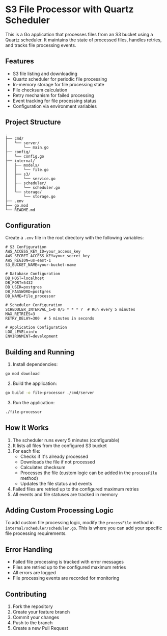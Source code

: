 # S3 File Processor with Quartz Scheduler

This is a Go application that processes files from an S3 bucket using a Quartz scheduler. It maintains the state of processed files, handles retries, and tracks file processing events.

## Features

- S3 file listing and downloading
- Quartz scheduler for periodic file processing
- In-memory storage for file processing state
- File checksum calculation
- Retry mechanism for failed processing
- Event tracking for file processing status
- Configuration via environment variables

## Project Structure

```
.
├── cmd/
│   └── server/
│       └── main.go
├── config/
│   └── config.go
├── internal/
│   ├── models/
│   │   └── file.go
│   ├── s3/
│   │   └── service.go
│   ├── scheduler/
│   │   └── scheduler.go
│   └── storage/
│       └── storage.go
├── .env
├── go.mod
└── README.md
```

## Configuration

Create a `.env` file in the root directory with the following variables:

```env
# S3 Configuration
AWS_ACCESS_KEY_ID=your_access_key
AWS_SECRET_ACCESS_KEY=your_secret_key
AWS_REGION=us-east-1
S3_BUCKET_NAME=your-bucket-name

# Database Configuration
DB_HOST=localhost
DB_PORT=5432
DB_USER=postgres
DB_PASSWORD=postgres
DB_NAME=file_processor

# Scheduler Configuration
SCHEDULER_INTERVAL_1=0 0/5 * * * ?  # Run every 5 minutes
MAX_RETRIES=3
RETRY_DELAY=300  # 5 minutes in seconds

# Application Configuration
LOG_LEVEL=info
ENVIRONMENT=development
```

## Building and Running

1. Install dependencies:
```bash
go mod download
```

2. Build the application:
```bash
go build -o file-processor ./cmd/server
```

3. Run the application:
```bash
./file-processor
```

## How it Works

1. The scheduler runs every 5 minutes (configurable)
2. It lists all files from the configured S3 bucket
3. For each file:
   - Checks if it's already processed
   - Downloads the file if not processed
   - Calculates checksum
   - Processes the file (custom logic can be added in the `processFile` method)
   - Updates the file status and events
4. Failed files are retried up to the configured maximum retries
5. All events and file statuses are tracked in memory

## Adding Custom Processing Logic

To add custom file processing logic, modify the `processFile` method in `internal/scheduler/scheduler.go`. This is where you can add your specific file processing requirements.

## Error Handling

- Failed file processing is tracked with error messages
- Files are retried up to the configured maximum retries
- All errors are logged
- File processing events are recorded for monitoring

## Contributing

1. Fork the repository
2. Create your feature branch
3. Commit your changes
4. Push to the branch
5. Create a new Pull Request 